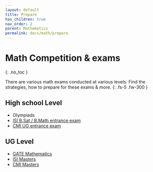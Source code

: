 ```yaml
---
layout: default
title: Prepare
has_children: true
nav_order: 2
parent: Mathematics
permalink: docs/math/prepare
---
```


# Math Competition & exams
{: .no_toc }

There are various math exams conducted at various levels. Find the strategies, how to prepare for these exams & more.
{: .fs-5 .fw-300 }

## High school Level
- Olympiads
- [ISI B.Sat / B.Math entrance exam](docs/math/prepare/isi-ug)
- [CMI UG entrance exam](https://shreyaskali.github.io/docs/math/prepare/cmi-ug)

## UG Level
- [GATE Mathematics](docs/math/prepare/GATE/)
- [ISI Masters](https://shreyaskali.github.io/docs/math/prepare/isi-pg)
- [CMI Masters](https://shreyaskali.github.io/docs/math/prepare/cmi-pg)